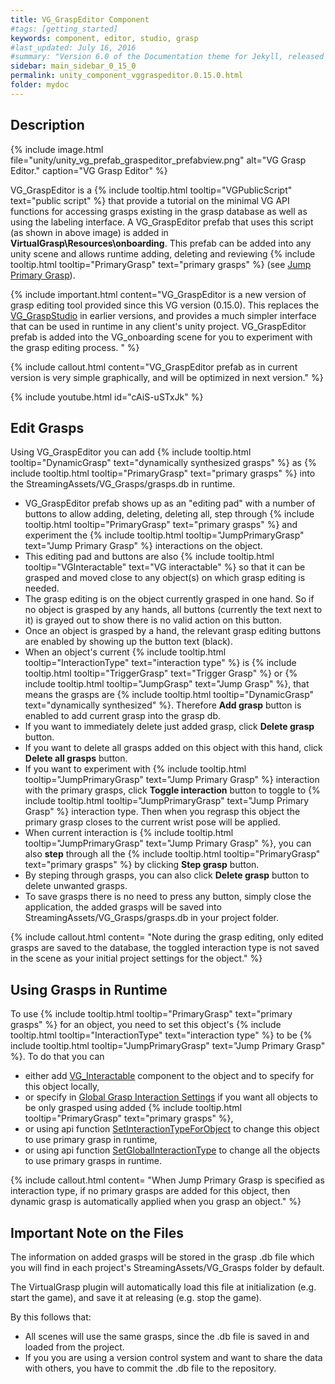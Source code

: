 ```yaml
---
title: VG_GraspEditor Component
#tags: [getting_started]
keywords: component, editor, studio, grasp
#last_updated: July 16, 2016
#summary: "Version 6.0 of the Documentation theme for Jekyll, released July 4, 2016, implements relative links so you can view the files offline or on any server without configuring urls and baseurls. Additionally, you can store pages in subdirectories. Templates for alerts and images are available."
sidebar: main_sidebar_0_15_0
permalink: unity_component_vggraspeditor.0.15.0.html
folder: mydoc
---
```


## Description 

{% include image.html file="unity/unity_vg_prefab_graspeditor_prefabview.png" alt="VG Grasp Editor." caption="VG Grasp Editor" %}

VG_GraspEditor is a {% include tooltip.html tooltip="VGPublicScript" text="public script" %} that provide a tutorial on the minimal VG API functions for accessing grasps existing in the grasp database as well as using the labeling interface. A VG_GraspEditor prefab that uses this script (as shown in above image) is added in **VirtualGrasp\Resources\onboarding**. This prefab can be added into any unity scene and allows runtime adding, deleting and reviewing {% include tooltip.html tooltip="PrimaryGrasp" text="primary grasps" %} (see [Jump Primary Grasp](grasp_interaction.0.15.0.html#grasp-interaction-type)). 

{% include important.html content="VG_GraspEditor is a new version of grasp editing tool provided since this VG version (0.15.0). This replaces the [VG_GraspStudio](unity_component_vggraspstudio.0.14.0.html) in earlier versions, and provides a much simpler interface that can be used in runtime in any client's unity project.
VG_GraspEditor prefab is added into the VG_onboarding scene for you to experiment with the grasp editing process. " %}

{% include callout.html content="VG_GraspEditor prefab as in current version is very simple graphically, and will be optimized in next version." %}

{% include youtube.html id="cAiS-uSTxJk" %}

## Edit Grasps

Using VG_GraspEditor you can add {% include tooltip.html tooltip="DynamicGrasp" text="dynamically synthesized grasps" %} as {% include tooltip.html tooltip="PrimaryGrasp" text="primary grasps" %} into the StreamingAssets/VG_Grasps/grasps.db in runtime. 

* VG_GraspEditor prefab shows up as an "editing pad" with a number of buttons to allow adding, deleting, deleting all, step through {% include tooltip.html tooltip="PrimaryGrasp" text="primary grasps" %} and experiment the {% include tooltip.html tooltip="JumpPrimaryGrasp" text="Jump Primary Grasp" %} interactions on the object.
* This editing pad and buttons are also {% include tooltip.html tooltip="VGInteractable" text="VG interactable" %} so that it can be grasped and moved close to any object(s) on which grasp editing is needed.
* The grasp editing is on the object currently grasped in one hand. So if no object is grasped by any hands, all buttons (currently the text next to it) is grayed out to show there is no valid action on this button.
* Once an object is grasped by a hand, the relevant grasp editing buttons are enabled by showing up the button text (black). 
* When an object's current {% include tooltip.html tooltip="InteractionType" text="interaction type" %} is {% include tooltip.html tooltip="TriggerGrasp" text="Trigger Grasp" %} or {% include tooltip.html tooltip="JumpGrasp" text="Jump Grasp" %}, that means the grasps are {% include tooltip.html tooltip="DynamicGrasp" text="dynamically synthesized" %}. Therefore **Add grasp** button is enabled to add current grasp into the grasp db.
* If you want to immediately delete just added grasp, click **Delete grasp** button. 
* If you want to delete all grasps added on this object with this hand, click **Delete all grasps** button.
* If you want to experiment with {% include tooltip.html tooltip="JumpPrimaryGrasp" text="Jump Primary Grasp" %} interaction with the primary grasps, click **Toggle interaction** button to toggle to {% include tooltip.html tooltip="JumpPrimaryGrasp" text="Jump Primary Grasp" %} interaction type. Then when you regrasp this object the primary grasp closes to the current wrist pose will be applied. 
* When current interaction is {% include tooltip.html tooltip="JumpPrimaryGrasp" text="Jump Primary Grasp" %}, you can also **step** through all the {% include tooltip.html tooltip="PrimaryGrasp" text="primary grasps" %} by clicking **Step grasp** button. 
* By steping through grasps, you can also click **Delete grasp** button to delete unwanted grasps.
* To save grasps there is no need to press any button, simply close the application, the added grasps will be saved into StreamingAssets/VG_Grasps/grasps.db in your project folder. 

{% include callout.html content= "Note during the grasp editing, only edited grasps are saved to the database, the toggled interaction type is not saved in the scene as your initial project settings for the object." %} 


## Using Grasps in Runtime

To use {% include tooltip.html tooltip="PrimaryGrasp" text="primary grasps" %} for an object, you need to set this object's {% include tooltip.html tooltip="InteractionType" text="interaction type" %} to be {% include tooltip.html tooltip="JumpPrimaryGrasp" text="Jump Primary Grasp" %}. To do that you can
* either add [VG_Interactable](unity_component_vginteractable.0.15.0.html) component to the object and to specify for this object locally, 
* or specify in [Global Grasp Interaction Settings](unity_component_myvirtualgrasp.0.15.0.html#global-grasp-interaction-settings) if you want all objects to be only grasped using added {% include tooltip.html tooltip="PrimaryGrasp" text="primary grasps" %},
* or using api function [SetInteractionTypeForObject](virtualgrasp_unityapi.0.15.0.html#vg_controllersetinteractiontypeforobject) to change this object to use primary grasp in runtime,
* or using api function [SetGlobalInteractionType](virtualgrasp_unityapi.0.15.0.html#vg_controllersetglobalinteractiontype) to change all the objects to use primary grasps in runtime.

{% include callout.html content= "When Jump Primary Grasp is specified as interaction type, if no primary grasps are added for this object, then dynamic grasp is automatically applied when you grasp an object." %} 


## Important Note on the Files

The information on added grasps will be stored in the grasp .db file which you will find in each project's StreamingAssets/VG_Grasps folder by default.

The VirtualGrasp plugin will automatically load this file at initialization (e.g. start the game), and save it at releasing (e.g. stop the game). 

By this follows that:

* All scenes will use the same grasps, since the .db file is saved in and loaded from the project.
* If you you are using a version control system and want to share the data with others, you have to commit the .db file to the repository.

